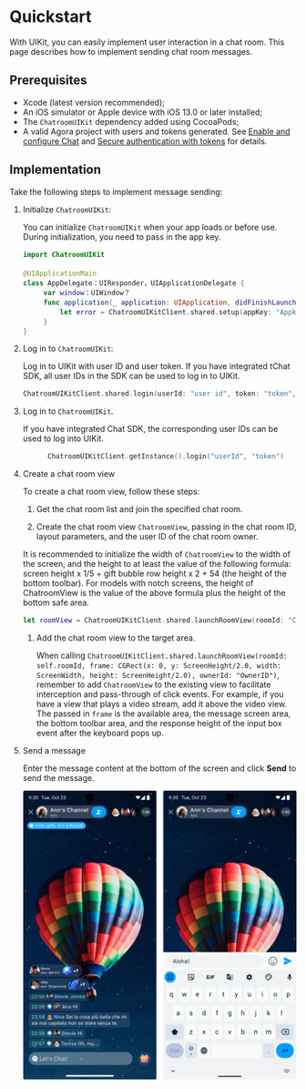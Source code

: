 # Quickstart

With UIKit, you can easily implement user interaction in a chat room. This page describes how to implement sending chat room messages.

## Prerequisites

- Xcode (latest version recommended);
- An iOS simulator or Apple device with iOS 13.0 or later installed;
- The `ChatroomUIKit` dependency added using CocoaPods;
- A valid Agora project with users and tokens generated. See [Enable and configure Chat](https://docs.agora.io/en/agora-chat/get-started/enable) and [Secure authentication with tokens](https://docs.agora.io/en/agora-chat/develop/authentication) for details. 

## Implementation

Take the following steps to implement message sending:

1. Initialize `ChatroomUIKit`:

    You can initialize `ChatroomUIKit` when your app loads or before use. During initialization, you need to pass in the app key.

    ```swift
    import ChatroomUIKit
        
    @UIApplicationMain
    class AppDelegate：UIResponder，UIApplicationDelegate {
         var window：UIWindow？
         func application(_ application: UIApplication, didFinishLaunchingWithOptions launchOptions: [UIApplicationLaunchOptionsKey: Any]?) -> Bool {
             let error = ChatroomUIKitClient.shared.setup(appKey: "Appkey")
         }
    }
    ```
   
1. Log in to `ChatroomUIKit`:

   Log in to UIKit with user ID and user token. If you have integrated tChat SDK, all user IDs in the SDK can be used to log in to UIKit.

   ```swift
   ChatroomUIKitClient.shared.login(userId: "user id", token: "token", completion: <#T##(ChatError?) -> Void#>)
   ```

1. Log in to `ChatroomUIKit`.

   If you have integrated Chat SDK, the corresponding user IDs can be used to log into UIKit. 
  
   ```kotlin
         ChatroomUIKitClient.getInstance().login("userId", "token")
   ```

1. Create a chat room view

   To create a chat room view, follow these steps:

   1. Get the chat room list and join the specified chat room.

   1. Create the chat room view `ChatroomView`, passing in the chat room ID, layout parameters, and the user ID of the chat room owner. 
    
    It is recommended to initialize the width of `ChatroomView` to the width of the screen, and the height to at least the value of the following formula: screen height x 1/5 + gift bubble row height x 2 + 54 (the height of the bottom toolbar). For models with notch screens, the height of ChatroomView is the value of the above formula plus the height of the bottom safe area.

    ```swift
    let roomView = ChatroomUIKitClient.shared.launchRoomView(roomId: "Chat room ID",frame: CGRect, ownerId: "Chatroom owner ID")       
    ```

   1. Add the chat room view to the target area.

      When calling `ChatroomUIKitClient.shared.launchRoomView(roomId: self.roomId, frame: CGRect(x: 0, y: ScreenHeight/2.0, width: ScreenWidth, height: ScreenHeight/2.0), ownerId: "OwnerID")`, remember to add `ChatroomView` to the existing view to facilitate interception and pass-through of click events. For example, if you have a view that plays a video stream, add it above the video view. The passed in `frame` is the available area, the message screen area, the bottom toolbar area, and the response height of the input box event after the keyboard pops up.

1. Send a message

   Enter the message content at the bottom of the screen and click **Send** to send the message.

   ![Send a message](../assets/images/click_chat.png)